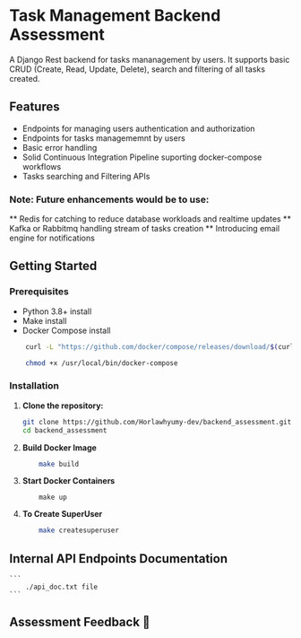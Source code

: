 # Task Management Backend Assessment

A Django Rest backend for tasks mananagement by users. It supports basic CRUD (Create, Read, Update, Delete), search and filtering of all tasks created.

## Features

- Endpoints for managing users authentication and authorization
- Endpoints for tasks managememnt by users
- Basic error handling
- Solid Continuous Integration Pipeline suporting docker-compose workflows
- Tasks searching and Filtering APIs


### Note: Future enhancements would be to use:
** Redis for catching to reduce database workloads and realtime updates
** Kafka or Rabbitmq handling stream of tasks creation
** Introducing email engine for notifications

## Getting Started

### Prerequisites

- Python 3.8+ install
- Make install
- Docker Compose install

```bash
    curl -L "https://github.com/docker/compose/releases/download/$(curl -s https://api.github.com/repos/docker/compose/releases/latest | jq -r .tag_name)/docker-compose-$(uname -s)-$(uname -m)" -o /usr/local/bin/docker-compose

    chmod +x /usr/local/bin/docker-compose
```

### Installation

1. **Clone the repository:**

   ```bash
   git clone https://github.com/Horlawhyumy-dev/backend_assessment.git
   cd backend_assessment
    ```

2. **Build Docker Image**
    ```bash
        make build
    ```

3. **Start Docker Containers**

    ```
        make up
    ```

4. **To Create SuperUser**

    ```bash
        make createsuperuser
    ```

## Internal API Endpoints Documentation

    ```
        ./api_doc.txt file
    ```

## Assessment Feedback 🙏
